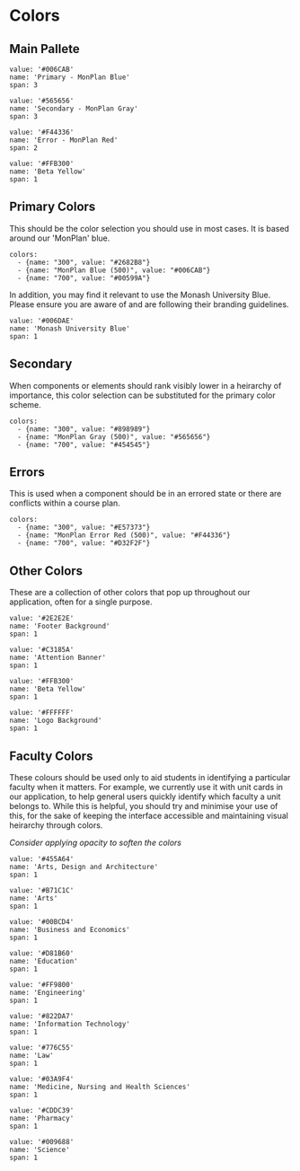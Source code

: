 # Colors

## Main Pallete

```color
value: '#006CAB'
name: 'Primary - MonPlan Blue'
span: 3
```

```color
value: '#565656'
name: 'Secondary - MonPlan Gray'
span: 3
```

```color
value: '#F44336'
name: 'Error - MonPlan Red'
span: 2
```

```color
value: '#FFB300'
name: 'Beta Yellow'
span: 1
```

## Primary Colors

This should be the color selection you should use in most cases. It is based around our 'MonPlan' blue.

```color-palette
colors:
  - {name: "300", value: "#2682B8"}
  - {name: "MonPlan Blue (500)", value: "#006CAB"}
  - {name: "700", value: "#00599A"}
```

In addition, you may find it relevant to use the Monash University Blue. Please ensure you are aware of and are following their branding guidelines.

```color
value: '#006DAE'
name: 'Monash University Blue'
span: 1
```

## Secondary

When components or elements should rank visibly lower in a heirarchy of importance, this color selection can be substituted for the primary color scheme.

```color-palette
colors:
  - {name: "300", value: "#898989"}
  - {name: "MonPlan Gray (500)", value: "#565656"}
  - {name: "700", value: "#454545"}
```

## Errors

This is used when a component should be in an errored state or there are conflicts within a course plan.

```color-palette
colors:
  - {name: "300", value: "#E57373"}
  - {name: "MonPlan Error Red (500)", value: "#F44336"}
  - {name: "700", value: "#D32F2F"}
```

## Other Colors

These are a collection of other colors that pop up throughout our application, often for a single purpose.

```color
value: '#2E2E2E'
name: 'Footer Background'
span: 1
```

```color
value: '#C3185A'
name: 'Attention Banner'
span: 1
```

```color
value: '#FFB300'
name: 'Beta Yellow'
span: 1
```

```color
value: '#FFFFFF'
name: 'Logo Background'
span: 1
```

## Faculty Colors

These colours should be used only to aid students in identifying a particular faculty when it matters. For example, we currently use it with unit cards in our application, to help general users quickly identify which faculty a unit belongs to. While this is helpful, you should try and minimise your use of this, for the sake of keeping the interface accessible and maintaining visual heirarchy through colors.

_Consider applying opacity to soften the colors_

```color
value: '#455A64'
name: 'Arts, Design and Architecture'
span: 1
```

```color
value: '#B71C1C'
name: 'Arts'
span: 1
```

```color
value: '#00BCD4'
name: 'Business and Economics'
span: 1
```

```color
value: '#D81B60'
name: 'Education'
span: 1
```

```color
value: '#FF9800'
name: 'Engineering'
span: 1
```

```color
value: '#822DA7'
name: 'Information Technology'
span: 1
```

```color
value: '#776C55'
name: 'Law'
span: 1
```

```color
value: '#03A9F4'
name: 'Medicine, Nursing and Health Sciences'
span: 1
```

```color
value: '#CDDC39'
name: 'Pharmacy'
span: 1
```

```color
value: '#009688'
name: 'Science'
span: 1
```

